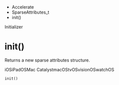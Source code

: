 

- Accelerate
- SparseAttributes_t
-  init() 

Initializer

# init()

Returns a new sparse attributes structure.

iOSiPadOSMac CatalystmacOStvOSvisionOSwatchOS

``` source
init()
```


